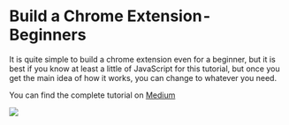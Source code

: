 # Build a Chrome Extension - Beginners

It is quite simple to build a chrome extension even for a beginner, but it is best if you know at least a little of JavaScript for this tutorial, but once you get the main idea of how it works, you can change to whatever you need.

You can find the complete tutorial on [Medium](https://medium.com/@r.miriuk/build-a-chrome-extension-beginners-f1454a6777f3)

![]('images/ext.gif')